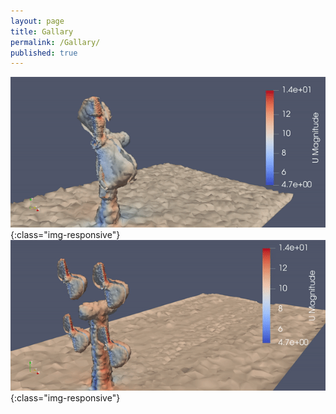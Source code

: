 ```yaml
---
layout: page
title: Gallary
permalink: /Gallary/
published: true
---
```

![single_animation](/assets/single_animation.gif){:class="img-responsive"}
![multi_animation](/assets/multi_animation.gif){:class="img-responsive"}
